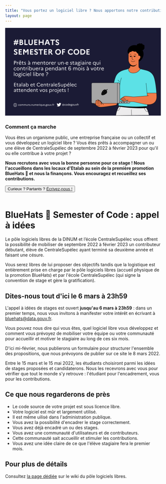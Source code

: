 ```yaml
---
title: "Vous portez un logiciel libre ? Nous apportons notre contribution !"
layout: page
---
```


<div class="fr-grid-row fr-grid-row--gutters">
  <div class="fr-col-6 fr-mt-6w">
    <img class="fr-responsive-img" src="/img/bsoc-aap-2022.png"/>
  </div>
  <div class="fr-col-6">
    <h3>Comment ça marche</h3>
    <p>Vous êtes un organisme public, une entreprise française ou un collectif et vous développez un logiciel libre ?  Vous êtes prêts à accompagner un ou une élève de CentraleSupélec de septembre 2022 à février 2023 pour qu'il ou elle contribue à votre projet ?</p>
    <p><strong>Nous recrutons avec vous la bonne personne pour ce stage ! Nous l'accueillons dans les locaux d'Etalab au sein de la première promotion BlueHats 🧢 et nous la finançons.  Vous encouragez et recueillez ses contributions.</strong></p>
    <div class="fr-grid-row">
      <div class="fr-col-8">
	<button class="fr-btn fr-btn--secondary">
	  Curieux ? Partants ? <a href="mailto:bluehats@data.gouv.fr">Écrivez-nous !</a>
	</button>
      </div>
    </div>
  </div>
</div>

<br/>

# BlueHats 🧢 Semester of Code : appel à idées

Le pôle logiciels libres de la DINUM et l’école CentraleSupélec vous offrent la possibilité de mobiliser de septembre 2022 à février 2023 un contributeur débutant, élève de CentraleSupélec ayant terminé sa deuxième année et faisant une césure.

Vous serez libres de lui proposer des objectifs tandis que la logistique est entièrement prise en charge par le pôle logiciels libres (accueil physique de la promotion BlueHats) et par l'école CentraleSupélec (qui signe la convention de stage et gère la gratification).

## Dites-nous tout d'ici le 6 mars à 23h59

L'appel à idées de stages est ouvert **jusqu'au 6 mars à 23h59** : dans un premier temps, nous vous invitons à manifester votre intérêt en écrivant à [bluehats@data.gouv.fr](mailto:bluehats@data.gouv.fr).

Vous pouvez nous dire qui vous êtes, quel logiciel libre vous développez et comment vous prévoyez de mobiliser votre équipe ou votre communauté pour accueillir et motiver le stagiaire au long de ces six mois.

D'ici mi-février, nous publierons un formulaire pour structurer l'ensemble des propositions, que nous prévoyons de publier sur ce site le 8 mars 2022.

Entre le 15 mars et le 15 mai 2022, les étudiants choisiront parmi les idées de stages proposées et candidaterons.  Nous les recevrons avec vous pour vérifier que tout le monde s'y retrouve : l'étudiant pour l'encadrement, vous pour les contributions.

## Ce que nous regarderons de près

- Le code source de votre projet est sous licence libre.
- Votre logiciel est mûr et largement utilisé.
- Il est même uilisé dans l'administration publique.
- Vous avez la possibilité d'encadrer le stage correctement.
- Vous avez déjà encadré un ou des stages.
- Vous avez une communauté d'utilisateurs et de contributeurs.
- Cette communauté sait accueillir et stimuler les contributions.
- Vous avez une idée claire de ce que l'élève stagiaire fera le premier mois.

## Pour plus de détails

Consultez [la page dédiée](https://man.sr.ht/~etalab/logiciels-libres/bluehats-semester-of-code.md) sur le wiki du pôle logiciels libres.
